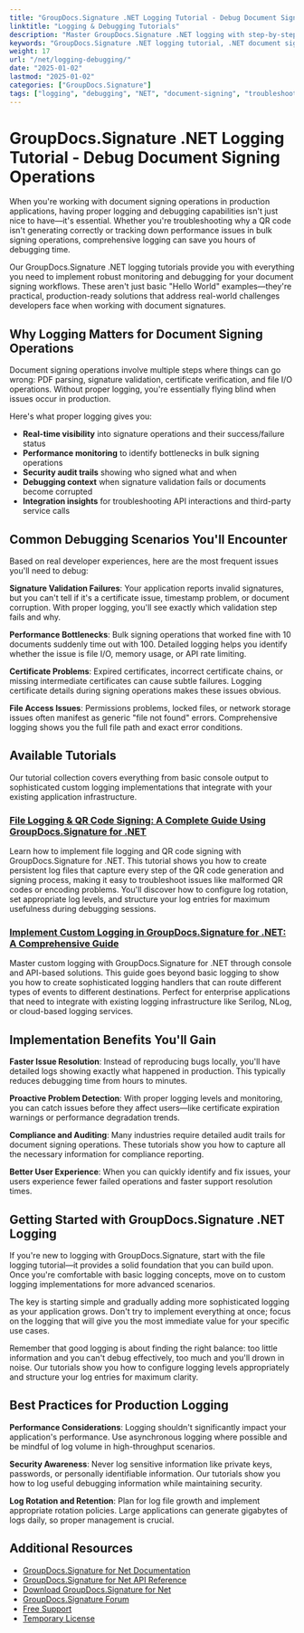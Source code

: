 ```yaml
---
title: "GroupDocs.Signature .NET Logging Tutorial - Debug Document Signing Operations"
linktitle: "Logging & Debugging Tutorials"
description: "Master GroupDocs.Signature .NET logging with step-by-step tutorials. Learn console logging, file logging, and custom handlers to debug document signing operations effectively."
keywords: "GroupDocs.Signature .NET logging tutorial, .NET document signing debugging, C# signature logging examples, GroupDocs logging implementation guide, debug document signing operations"
weight: 17
url: "/net/logging-debugging/"
date: "2025-01-02"
lastmod: "2025-01-02"
categories: ["GroupDocs.Signature"]
tags: ["logging", "debugging", "NET", "document-signing", "troubleshooting"]
---
```


# GroupDocs.Signature .NET Logging Tutorial - Debug Document Signing Operations

When you're working with document signing operations in production applications, having proper logging and debugging capabilities isn't just nice to have—it's essential. Whether you're troubleshooting why a QR code isn't generating correctly or tracking down performance issues in bulk signing operations, comprehensive logging can save you hours of debugging time.

Our GroupDocs.Signature .NET logging tutorials provide you with everything you need to implement robust monitoring and debugging for your document signing workflows. These aren't just basic "Hello World" examples—they're practical, production-ready solutions that address real-world challenges developers face when working with document signatures.

## Why Logging Matters for Document Signing Operations

Document signing operations involve multiple steps where things can go wrong: PDF parsing, signature validation, certificate verification, and file I/O operations. Without proper logging, you're essentially flying blind when issues occur in production.

Here's what proper logging gives you:

- **Real-time visibility** into signature operations and their success/failure status
- **Performance monitoring** to identify bottlenecks in bulk signing operations  
- **Security audit trails** showing who signed what and when
- **Debugging context** when signature validation fails or documents become corrupted
- **Integration insights** for troubleshooting API interactions and third-party service calls

## Common Debugging Scenarios You'll Encounter

Based on real developer experiences, here are the most frequent issues you'll need to debug:

**Signature Validation Failures**: Your application reports invalid signatures, but you can't tell if it's a certificate issue, timestamp problem, or document corruption. With proper logging, you'll see exactly which validation step fails and why.

**Performance Bottlenecks**: Bulk signing operations that worked fine with 10 documents suddenly time out with 100. Detailed logging helps you identify whether the issue is file I/O, memory usage, or API rate limiting.

**Certificate Problems**: Expired certificates, incorrect certificate chains, or missing intermediate certificates can cause subtle failures. Logging certificate details during signing operations makes these issues obvious.

**File Access Issues**: Permissions problems, locked files, or network storage issues often manifest as generic "file not found" errors. Comprehensive logging shows you the full file path and exact error conditions.

## Available Tutorials

Our tutorial collection covers everything from basic console output to sophisticated custom logging implementations that integrate with your existing application infrastructure.

### [File Logging & QR Code Signing: A Complete Guide Using GroupDocs.Signature for .NET](./groupdocs-signature-net-file-logging-qr-code-signing/)

Learn how to implement file logging and QR code signing with GroupDocs.Signature for .NET. This tutorial shows you how to create persistent log files that capture every step of the QR code generation and signing process, making it easy to troubleshoot issues like malformed QR codes or encoding problems. You'll discover how to configure log rotation, set appropriate log levels, and structure your log entries for maximum usefulness during debugging sessions.

### [Implement Custom Logging in GroupDocs.Signature for .NET: A Comprehensive Guide](./implement-custom-logging-groupdocs-signature-net/)

Master custom logging with GroupDocs.Signature for .NET through console and API-based solutions. This guide goes beyond basic logging to show you how to create sophisticated logging handlers that can route different types of events to different destinations. Perfect for enterprise applications that need to integrate with existing logging infrastructure like Serilog, NLog, or cloud-based logging services.

## Implementation Benefits You'll Gain

**Faster Issue Resolution**: Instead of reproducing bugs locally, you'll have detailed logs showing exactly what happened in production. This typically reduces debugging time from hours to minutes.

**Proactive Problem Detection**: With proper logging levels and monitoring, you can catch issues before they affect users—like certificate expiration warnings or performance degradation trends.

**Compliance and Auditing**: Many industries require detailed audit trails for document signing operations. These tutorials show you how to capture all the necessary information for compliance reporting.

**Better User Experience**: When you can quickly identify and fix issues, your users experience fewer failed operations and faster support resolution times.

## Getting Started with GroupDocs.Signature .NET Logging

If you're new to logging with GroupDocs.Signature, start with the file logging tutorial—it provides a solid foundation that you can build upon. Once you're comfortable with basic logging concepts, move on to custom logging implementations for more advanced scenarios.

The key is starting simple and gradually adding more sophisticated logging as your application grows. Don't try to implement everything at once; focus on the logging that will give you the most immediate value for your specific use cases.

Remember that good logging is about finding the right balance: too little information and you can't debug effectively, too much and you'll drown in noise. Our tutorials show you how to configure logging levels appropriately and structure your log entries for maximum clarity.

## Best Practices for Production Logging

**Performance Considerations**: Logging shouldn't significantly impact your application's performance. Use asynchronous logging where possible and be mindful of log volume in high-throughput scenarios.

**Security Awareness**: Never log sensitive information like private keys, passwords, or personally identifiable information. Our tutorials show you how to log useful debugging information while maintaining security.

**Log Rotation and Retention**: Plan for log file growth and implement appropriate rotation policies. Large applications can generate gigabytes of logs daily, so proper management is crucial.

## Additional Resources

- [GroupDocs.Signature for Net Documentation](https://docs.groupdocs.com/signature/net/)
- [GroupDocs.Signature for Net API Reference](https://reference.groupdocs.com/signature/net/)
- [Download GroupDocs.Signature for Net](https://releases.groupdocs.com/signature/net/)
- [GroupDocs.Signature Forum](https://forum.groupdocs.com/c/signature)
- [Free Support](https://forum.groupdocs.com/)
- [Temporary License](https://purchase.groupdocs.com/temporary-license/)